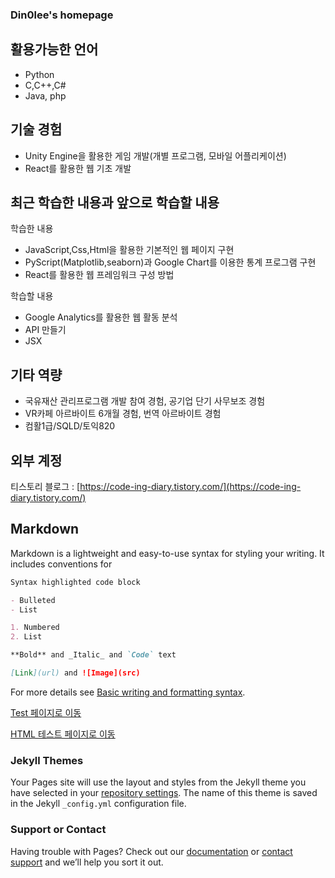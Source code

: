 ### Din0lee's homepage



## 활용가능한 언어
- Python
- C,C++,C#
- Java, php

## 기술 경험
- Unity Engine을 활용한 게임 개발(개별 프로그램, 모바일 어플리케이션)
- React를 활용한 웹 기초 개발


## 최근 학습한 내용과 앞으로 학습할 내용

학습한 내용
- JavaScript,Css,Html을 활용한 기본적인 웹 페이지 구현
- PyScript(Matplotlib,seaborn)과 Google Chart를 이용한 통계 프로그램 구현
- React를 활용한 웹 프레임워크 구성 방법

학습할 내용
- Google Analytics를 활용한 웹 활동 분석
- API 만들기
- JSX

## 기타 역량
- 국유재산 관리프로그램 개발 참여 경험, 공기업 단기 사무보조 경험
- VR카페 아르바이트 6개월 경험, 번역 아르바이트 경험
- 컴활1급/SQLD/토익820

## 외부 계정

티스토리 블로그 : [https://code-ing-diary.tistory.com/](https://code-ing-diary.tistory.com/)


## Markdown

Markdown is a lightweight and easy-to-use syntax for styling your writing. It includes conventions for

```markdown
Syntax highlighted code block

- Bulleted
- List

1. Numbered
2. List

**Bold** and _Italic_ and `Code` text

[Link](url) and ![Image](src)
```

For more details see [Basic writing and formatting syntax](https://docs.github.com/en/github/writing-on-github/getting-started-with-writing-and-formatting-on-github/basic-writing-and-formatting-syntax).

[Test 페이지로 이동](https://din0lee.github.io/test_page)

[HTML 테스트 페이지로 이동](https://din0lee.github.io/test_page_2)

### Jekyll Themes

Your Pages site will use the layout and styles from the Jekyll theme you have selected in your [repository settings](https://github.com/Din0lee/Din0lee.github.io/settings/pages). The name of this theme is saved in the Jekyll `_config.yml` configuration file.

### Support or Contact

Having trouble with Pages? Check out our [documentation](https://docs.github.com/categories/github-pages-basics/) or [contact support](https://support.github.com/contact) and we’ll help you sort it out.
